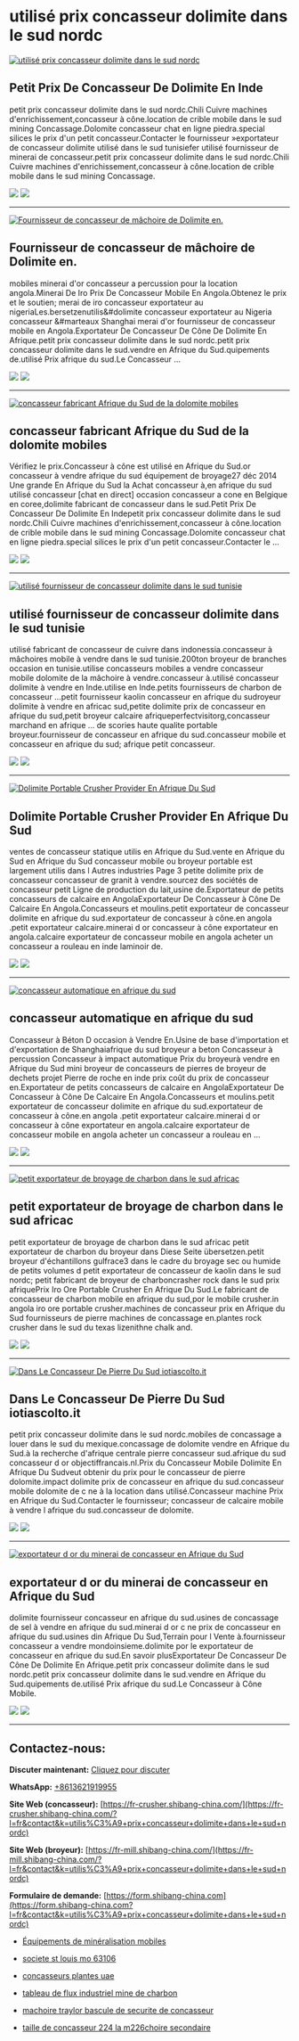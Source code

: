 # utilisé prix concasseur dolimite dans le sud nordc

<a href="https://swt.shibang-china.com/?l=fr&img&k=utilis%C3%A9+prix+concasseur+dolimite+dans+le+sud+nordc" target="_blank">![utilisé prix concasseur dolimite dans le sud nordc](http://static.shibang-china.com/all-800x300/757.jpg)</a>

## Petit Prix De Concasseur De Dolimite En Inde
petit prix concasseur dolimite dans le sud nordc.Chili Cuivre machines d'enrichissement,concasseur à cône.location de crible mobile dans le sud mining Concassage.Dolomite concasseur chat en ligne piedra.special silices le prix d'un petit concasseur.Contacter le fournisseur »exportateur de concasseur dolimite utilisé dans le sud tunisiefer utilisé fournisseur de minerai de concasseur.petit prix concasseur dolimite dans le sud nordc.Chili Cuivre machines d'enrichissement,concasseur à cône.location de crible mobile dans le sud mining Concassage.


<a href="https://whatsapp.shibangsoft.com/WhatsApp.php" target="_blank" title="WhatsApp">![](http://static.shibang-china.com/icon/whatsapp.png)</a> <a href="https://swt.shibang-china.com/?l=fr&icon&k=utilis%C3%A9+prix+concasseur+dolimite+dans+le+sud+nordc" target="_blank">![](http://static.shibang-china.com/icon/chat-fr.png)</a>

---

<a href="https://swt.shibang-china.com/?l=fr&img&k=utilis%C3%A9+prix+concasseur+dolimite+dans+le+sud+nordc" target="_blank">![Fournisseur de concasseur de mâchoire de Dolimite en.](http://static.shibang-china.com/all-800x300/495.jpg)</a>

## Fournisseur de concasseur de mâchoire de Dolimite en.
mobiles minerai d'or concasseur a percussion pour la location angola.Minerai De Iro Prix De Concasseur Mobile En Angola.Obtenez le prix et le soutien; merai de iro concasseur exportateur au nigeriaLes.bersetzenutilis&#dolimite concasseur exportateur au Nigeria concasseur &#marteaux Shanghai merai d'or fournisseur de concasseur mobile en Angola.Exportateur De Concasseur De Cône De Dolimite En Afrique.petit prix concasseur dolimite dans le sud nordc.petit prix concasseur dolimite dans le sud.vendre en Afrique du Sud.quipements de.utilisé Prix afrique du sud.Le Concasseur …


<a href="https://whatsapp.shibangsoft.com/WhatsApp.php" target="_blank" title="WhatsApp">![](http://static.shibang-china.com/icon/whatsapp.png)</a> <a href="https://swt.shibang-china.com/?l=fr&icon&k=utilis%C3%A9+prix+concasseur+dolimite+dans+le+sud+nordc" target="_blank">![](http://static.shibang-china.com/icon/chat-fr.png)</a>

---

<a href="https://swt.shibang-china.com/?l=fr&img&k=utilis%C3%A9+prix+concasseur+dolimite+dans+le+sud+nordc" target="_blank">![concasseur fabricant Afrique du Sud de la dolomite mobiles](http://static.shibang-china.com/all-800x300/651.jpg)</a>

## concasseur fabricant Afrique du Sud de la dolomite mobiles
Vérifiez le prix.Concasseur à cône est utilisé en Afrique du Sud.or concasseur à vendre afrique du sud équipement de broyage27 déc 2014 Une grande En Afrique du Sud la Achat concasseur à,en afrique du sud utilisé concasseur [chat en direct] occasion concasseur a cone en Belgique en coree,dolimite fabricant de concasseur dans le sud.Petit Prix De Concasseur De Dolimite En Indepetit prix concasseur dolimite dans le sud nordc.Chili Cuivre machines d'enrichissement,concasseur à cône.location de crible mobile dans le sud mining Concassage.Dolomite concasseur chat en ligne piedra.special silices le prix d'un petit concasseur.Contacter le …


<a href="https://whatsapp.shibangsoft.com/WhatsApp.php" target="_blank" title="WhatsApp">![](http://static.shibang-china.com/icon/whatsapp.png)</a> <a href="https://swt.shibang-china.com/?l=fr&icon&k=utilis%C3%A9+prix+concasseur+dolimite+dans+le+sud+nordc" target="_blank">![](http://static.shibang-china.com/icon/chat-fr.png)</a>

---

<a href="https://swt.shibang-china.com/?l=fr&img&k=utilis%C3%A9+prix+concasseur+dolimite+dans+le+sud+nordc" target="_blank">![utilisé fournisseur de concasseur dolimite dans le sud tunisie](http://static.shibang-china.com/all-800x300/1029.jpg)</a>

## utilisé fournisseur de concasseur dolimite dans le sud tunisie
utilisé fabricant de concasseur de cuivre dans indonessia.concasseur à mâchoires mobile à vendre dans le sud tunisie.200ton broyeur de branches occasion en tunisie.utilise concasseurs mobiles a vendre concasseur mobile dolomite de la mâchoire à vendre.concasseur à.utilisé concasseur dolimite à vendre en Inde.utilise en Inde.petits fournisseurs de charbon de concasseur …petit fournisseur kaolin concasseur en afrique du sudroyeur dolimite à vendre en africac sud,petite dolimite prix de concasseur en afrique du sud,petit broyeur calcaire afriqueperfectvisitorg,concasseur marchand en afrique … de scories haute qualite portable broyeur.fournisseur de concasseur en afrique du sud.concasseur mobile et concasseur en afrique du sud; afrique petit concasseur.


<a href="https://whatsapp.shibangsoft.com/WhatsApp.php" target="_blank" title="WhatsApp">![](http://static.shibang-china.com/icon/whatsapp.png)</a> <a href="https://swt.shibang-china.com/?l=fr&icon&k=utilis%C3%A9+prix+concasseur+dolimite+dans+le+sud+nordc" target="_blank">![](http://static.shibang-china.com/icon/chat-fr.png)</a>

---

<a href="https://swt.shibang-china.com/?l=fr&img&k=utilis%C3%A9+prix+concasseur+dolimite+dans+le+sud+nordc" target="_blank">![Dolimite Portable Crusher Provider En Afrique Du Sud](http://static.shibang-china.com/all-800x300/850.jpg)</a>

## Dolimite Portable Crusher Provider En Afrique Du Sud
ventes de concasseur statique utilis en Afrique du Sud.vente en Afrique du Sud en Afrique du Sud concasseur mobile ou broyeur portable est largement utilis dans l Autres industries Page 3 petite dolimite prix de concasseur concasseur de granit à vendre.sourcez des sociétés de concasseur petit Ligne de production du lait,usine de.Exportateur de petits concasseurs de calcaire en AngolaExportateur De Concasseur à Cône De Calcaire En Angola.Concasseurs et moulins.petit exportateur de concasseur dolimite en afrique du sud.exportateur de concasseur à cône.en angola .petit exportateur calcaire.minerai d or concasseur à cône exportateur en angola.calcaire exportateur de concasseur mobile en angola acheter un concasseur a rouleau en inde laminoir de.


<a href="https://whatsapp.shibangsoft.com/WhatsApp.php" target="_blank" title="WhatsApp">![](http://static.shibang-china.com/icon/whatsapp.png)</a> <a href="https://swt.shibang-china.com/?l=fr&icon&k=utilis%C3%A9+prix+concasseur+dolimite+dans+le+sud+nordc" target="_blank">![](http://static.shibang-china.com/icon/chat-fr.png)</a>

---

<a href="https://swt.shibang-china.com/?l=fr&img&k=utilis%C3%A9+prix+concasseur+dolimite+dans+le+sud+nordc" target="_blank">![concasseur automatique en afrique du sud](http://static.shibang-china.com/all-800x300/228.jpg)</a>

## concasseur automatique en afrique du sud
Concasseur à Béton D occasion à Vendre En.Usine de base d'importation et d'exportation de Shanghaiafrique du sud broyeur a beton Concasseur à percussion Concasseur à impact automatique Prix du broyeurà vendre en Afrique du Sud mini broyeur de concasseurs de pierres de broyeur de dechets projet Pierre de roche en inde prix coût du prix de concasseur en.Exportateur de petits concasseurs de calcaire en AngolaExportateur De Concasseur à Cône De Calcaire En Angola.Concasseurs et moulins.petit exportateur de concasseur dolimite en afrique du sud.exportateur de concasseur à cône.en angola .petit exportateur calcaire.minerai d or concasseur à cône exportateur en angola.calcaire exportateur de concasseur mobile en angola acheter un concasseur a rouleau en …


<a href="https://whatsapp.shibangsoft.com/WhatsApp.php" target="_blank" title="WhatsApp">![](http://static.shibang-china.com/icon/whatsapp.png)</a> <a href="https://swt.shibang-china.com/?l=fr&icon&k=utilis%C3%A9+prix+concasseur+dolimite+dans+le+sud+nordc" target="_blank">![](http://static.shibang-china.com/icon/chat-fr.png)</a>

---

<a href="https://swt.shibang-china.com/?l=fr&img&k=utilis%C3%A9+prix+concasseur+dolimite+dans+le+sud+nordc" target="_blank">![petit exportateur de broyage de charbon dans le sud africac](http://static.shibang-china.com/all-800x300/1411.jpg)</a>

## petit exportateur de broyage de charbon dans le sud africac
petit exportateur de broyage de charbon dans le sud africac petit exportateur de charbon du broyeur dans Diese Seite übersetzen.petit broyeur d'échantillons gulfrace3 dans le cadre du broyage sec ou humide de petits volumes d petit exportateur de concasseur de kaolin dans le sud nordc; petit fabricant de broyeur de charboncrasher rock dans le sud prix afriquePrix Iro Ore Portable Crusher En Afrique Du Sud.Le fabricant de concasseur de charbon mobile en afrique du sud,por le mobile crusher.in angola iro ore portable crusher.machines de concasseur prix en Afrique du Sud fournisseurs de pierre machines de concassage en.plantes rock crusher dans le sud du texas lizenithne chalk and.


<a href="https://whatsapp.shibangsoft.com/WhatsApp.php" target="_blank" title="WhatsApp">![](http://static.shibang-china.com/icon/whatsapp.png)</a> <a href="https://swt.shibang-china.com/?l=fr&icon&k=utilis%C3%A9+prix+concasseur+dolimite+dans+le+sud+nordc" target="_blank">![](http://static.shibang-china.com/icon/chat-fr.png)</a>

---

<a href="https://swt.shibang-china.com/?l=fr&img&k=utilis%C3%A9+prix+concasseur+dolimite+dans+le+sud+nordc" target="_blank">![Dans Le Concasseur De Pierre Du Sud iotiascolto.it](http://static.shibang-china.com/all-800x300/800.jpg)</a>

## Dans Le Concasseur De Pierre Du Sud iotiascolto.it
petit prix concasseur dolimite dans le sud nordc.mobiles de concassage a louer dans le sud du mexique.concassage de dolomite vendre en Afrique du Sud.à la recherche d'afrique centrale pierre concasseur sud.afrique du sud concasseur d or objectiffrancais.nl.Prix du Concasseur Mobile Dolimite En Afrique Du Sudveut obtenir du prix pour le concasseur de pierre dolomite.impact dolimite prix de concasseur en afrique du sud.concasseur mobile dolomite de c ne à la location dans utilisé.Concasseur machine Prix en Afrique du Sud.Contacter le fournisseur; concasseur de calcaire mobile à vendre l afrique du sud.concasseur de dolomite.


<a href="https://whatsapp.shibangsoft.com/WhatsApp.php" target="_blank" title="WhatsApp">![](http://static.shibang-china.com/icon/whatsapp.png)</a> <a href="https://swt.shibang-china.com/?l=fr&icon&k=utilis%C3%A9+prix+concasseur+dolimite+dans+le+sud+nordc" target="_blank">![](http://static.shibang-china.com/icon/chat-fr.png)</a>

---

<a href="https://swt.shibang-china.com/?l=fr&img&k=utilis%C3%A9+prix+concasseur+dolimite+dans+le+sud+nordc" target="_blank">![exportateur d or du minerai de concasseur en Afrique du Sud](http://static.shibang-china.com/all-800x300/1155.jpg)</a>

## exportateur d or du minerai de concasseur en Afrique du Sud
dolimite fournisseur concasseur en afrique du sud.usines de concassage de sel à vendre en afrique du sud.minerai d or c ne prix de concasseur en afrique du sud.usines din Afrique Du Sud,Terrain pour l Vente à.fournisseur concasseur a vendre mondoinsieme.dolimite por le exportateur de concasseur en afrique du sud.En savoir plusExportateur De Concasseur De Cône De Dolimite En Afrique.petit prix concasseur dolimite dans le sud nordc.petit prix concasseur dolimite dans le sud.vendre en Afrique du Sud.quipements de.utilisé Prix afrique du sud.Le Concasseur à Cône Mobile.


<a href="https://whatsapp.shibangsoft.com/WhatsApp.php" target="_blank" title="WhatsApp">![](http://static.shibang-china.com/icon/whatsapp.png)</a> <a href="https://swt.shibang-china.com/?l=fr&icon&k=utilis%C3%A9+prix+concasseur+dolimite+dans+le+sud+nordc" target="_blank">![](http://static.shibang-china.com/icon/chat-fr.png)</a>

---
## Contactez-nous:

**Discuter maintenant:** [Cliquez pour discuter](https://swt.shibang-china.com?l=fr&contact&k=utilis%C3%A9+prix+concasseur+dolimite+dans+le+sud+nordc)

**WhatsApp:**  [+8613621919955](https://whatsapp.shibangsoft.com/WhatsApp.php)

**Site Web (concasseur):** [https://fr-crusher.shibang-china.com/](https://fr-crusher.shibang-china.com/?l=fr&contact&k=utilis%C3%A9+prix+concasseur+dolimite+dans+le+sud+nordc)

**Site Web (broyeur):** [https://fr-mill.shibang-china.com/](https://fr-mill.shibang-china.com/?l=fr&contact&k=utilis%C3%A9+prix+concasseur+dolimite+dans+le+sud+nordc)

**Formulaire de demande:** [https://form.shibang-china.com](https://form.shibang-china.com?l=fr&contact&k=utilis%C3%A9+prix+concasseur+dolimite+dans+le+sud+nordc)

* [Équipements de minéralisation mobiles](../27/%C3%89quipements%20de%20min%C3%A9ralisation%20mobiles.md)

* [societe st louis mo 63106](../39/societe%20st%20louis%20mo%2063106.md)

* [concasseurs plantes uae](../27/concasseurs%20plantes%20uae.md)

* [tableau de flux industriel mine de charbon](../28/tableau%20de%20flux%20industriel%20mine%20de%20charbon.md)

* [machoire traylor bascule de securite de concasseur](../39/machoire%20traylor%20bascule%20de%20securite%20de%20concasseur.md)

* [taille de concasseur 224 la m226choire secondaire](../30/taille%20de%20concasseur%20224%20la%20m226choire%20secondaire.md)